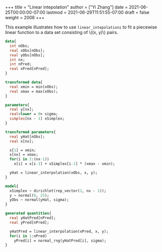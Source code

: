 +++
title = "Linear intepolation"
author = ["Yi Zhang"]
date = 2021-06-25T00:00:00-07:00
lastmod = 2021-06-29T11:51:55-07:00
draft = false
weight = 2008
+++

This example illustrates how to use `linear_intepolationi`
to fit a piecewise linear function to a data set consisting
of \\((x, y)\\) pairs.

```stan
data{
  int nObs;
  real xObs[nObs];
  real yObs[nObs];
  int nx;
  int nPred;
  real xPred[nPred];
}

transformed data{
  real xmin = min(xObs);
  real xmax = max(xObs);
}

parameters{
  real y[nx];
  real<lower = 0> sigma;
  simplex[nx - 1] xSimplex;
}

transformed parameters{
  real yHat[nObs];
  real x[nx];

  x[1] = xmin;
  x[nx] = xmax;
  for(i in 2:(nx-1))
    x[i] = x[i-1] + xSimplex[i-1] * (xmax - xmin);

  yHat = linear_interpolation(xObs, x, y);
}

model{
  xSimplex ~ dirichlet(rep_vector(1, nx - 1));
  y ~ normal(0, 25);
  yObs ~ normal(yHat, sigma);
}

generated quantities{
  real yHatPred[nPred];
  real yPred[nPred];

  yHatPred = linear_interpolation(xPred, x, y);
  for(i in 1:nPred)
    yPred[i] = normal_rng(yHatPred[i], sigma);
}
```
